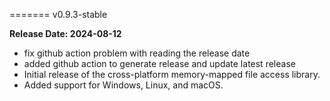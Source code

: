 ======= v0.9.3-stable

**Release Date: 2024-08-12**

- fix github action problem with reading the release date
- added github action to generate release and update latest release
- Initial release of the cross-platform memory-mapped file access library.
- Added support for Windows, Linux, and macOS.
